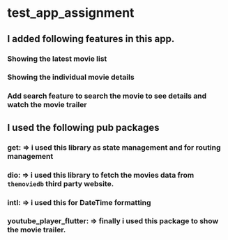 # test_app_assignment

## I added following features in this app.
### Showing the latest movie list
### Showing the individual movie details
### Add search feature to search the movie to see details and watch the movie trailer

## I used the following pub packages

### get: => i used this library as state management and for routing management

### dio: => i used this library to fetch the movies data from `themoviedb` third party website.

### intl: => i used this for DateTime formatting

### youtube_player_flutter: => finally i used this package to show the movie trailer.
